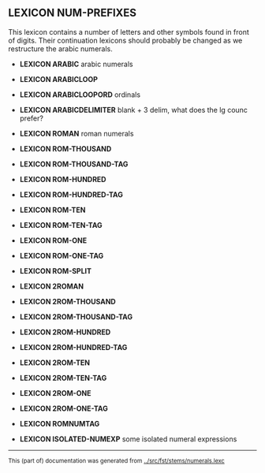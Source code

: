 




















##  **LEXICON NUM-PREFIXES**
This lexicon contains a number of letters and other
symbols found in front of digits. Their continuation
lexicons should probably be changed as we restructure
the arabic numerals.


* **LEXICON ARABIC** arabic numerals























* **LEXICON ARABICLOOP**



* **LEXICON ARABICLOOPORD** ordinals




* **LEXICON ARABICDELIMITER**  blank + 3 delim, what does the lg counc prefer?








* **LEXICON ROMAN**  roman numerals

* **LEXICON ROM-THOUSAND**

* **LEXICON ROM-THOUSAND-TAG**

* **LEXICON ROM-HUNDRED**

* **LEXICON ROM-HUNDRED-TAG**

* **LEXICON ROM-TEN**

* **LEXICON ROM-TEN-TAG**

* **LEXICON ROM-ONE**

* **LEXICON ROM-ONE-TAG**


* **LEXICON ROM-SPLIT**



* **LEXICON 2ROMAN**

* **LEXICON 2ROM-THOUSAND**

* **LEXICON 2ROM-THOUSAND-TAG**

* **LEXICON 2ROM-HUNDRED**

* **LEXICON 2ROM-HUNDRED-TAG**

* **LEXICON 2ROM-TEN**

* **LEXICON 2ROM-TEN-TAG**

* **LEXICON 2ROM-ONE**

* **LEXICON 2ROM-ONE-TAG**

* **LEXICON ROMNUMTAG**




* **LEXICON ISOLATED-NUMEXP** some isolated numeral expressions






* * *
<small>This (part of) documentation was generated from [../src/fst/stems/numerals.lexc](http://github.com/giellalt/lang-bxr/blob/main/../src/fst/stems/numerals.lexc)</small>